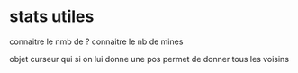 # stats utiles

connaitre le nmb de ?
connaitre le nb de mines

objet curseur qui si on lui donne une pos permet de donner tous les voisins